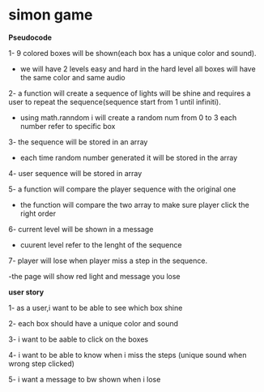 # simon game

**Pseudocode**

1- 9 colored boxes will be shown(each box has a unique color and sound).

- we will have 2 levels easy and hard in the hard level all boxes will have the same color and same audio

2- a function will create a sequence of lights will be shine and requires a user to repeat the sequence(sequence start from 1 until infiniti).

- using math.ranndom i will create a random num from 0 to 3 each number refer to specific box

3- the sequence will be stored in an array

- each time random number generated it will be stored in the array

4- user sequence will be stored in array

5- a function will compare the player sequence with the original one

- the function will compare the two array to make sure player click the right order

6- current level will be shown in a message

- cuurent level refer to the lenght of the sequence

7- player will lose when player miss a step in the sequence.

-the page will show red light and message you lose

**user story**

1- as a user,i want to be able to see which box shine

2- each box should have a unique color and sound

3- i want to be aable to click on the boxes

4- i want to be able to know when i miss the steps (unique sound when wrong step clicked)

5- i want a message to bw shown when i lose
